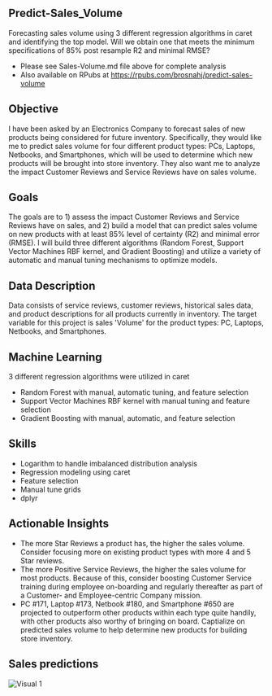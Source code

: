 ## Predict-Sales_Volume
Forecasting sales volume using 3 different regression algorithms in caret and identifying the top model. Will we obtain one that meets the minimum specifications of 85% post resample R2 and minimal RMSE? 
* Please see Sales-Volume.md file above for complete analysis
* Also available on RPubs at https://rpubs.com/brosnahj/predict-sales-volume

## Objective
I have been asked by an Electronics Company to forecast sales of new products being considered for future inventory. Specifically, they would like me to predict sales volume for four different product types: PCs, Laptops, Netbooks, and Smartphones, which will be used to determine which new products will be brought into store inventory. They also want me to analyze the impact Customer Reviews and Service Reviews have on sales volume.

## Goals
The goals are to 1) assess the impact Customer Reviews and Service Reviews have on sales, and 2) build a model that can predict sales volume on new products with at least 85% level of certainty (R2) and minimal error (RMSE). I will build three different algorithms (Random Forest, Support Vector Machines RBF kernel, and Gradient Boosting) and utilize a variety of automatic and manual tuning mechanisms to optimize models.

## Data Description
Data consists of service reviews, customer reviews, historical sales data, and product descriptions for all products currently in inventory. The target variable for this project is sales 'Volume' for the product types: PC, Laptops, Netbooks, and Smartphones.

## Machine Learning
3 different regression algorithms were utilized in caret
* Random Forest with manual, automatic tuning, and feature selection
* Support Vector Machines RBF kernel with manual tuning and feature selection
* Gradient Boosting with manual, automatic, and feature selection

## Skills
* Logarithm to handle imbalanced distribution analysis
* Regression modeling using caret
* Feature selection
* Manual tune grids
* dplyr

## Actionable Insights
* The more Star Reviews a product has, the higher the sales volume. Consider focusing more on existing product types with more 4 and 5 Star reviews.
* The more Positive Service Reviews, the higher the sales volume for most products. Because of this, consider boosting Customer Service training during employee on-boarding and regularly thereafter as part of a Customer- and Employee-centric Company mission. 
* PC #171, Laptop #173, Netbook #180, and Smartphone #650 are projected to outperform other products within each type quite handily, with other products also worthy of bringing on board. Captialize on predicted sales volume to help determine new products for building store inventory.

## Sales predictions
![Visual 1]()

